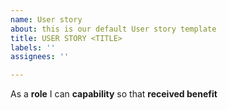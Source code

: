 ```yaml
---
name: User story
about: this is our default User story template
title: USER STORY <TITLE>
labels: ''
assignees: ''

---
```


As a **role** I can **capability** so that **received benefit**
